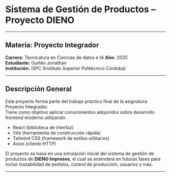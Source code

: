 # Sistema de Gestión de Productos – Proyecto DIENO

---

## Materia: Proyecto Integrador 
**Carrera:** Tecnicatura en Ciencias de datos e IA
**Año:** 2025  
**Estudiante:** Guillén Jonathan  
**Institución:** ISPC (Instituto Superior Politécnico Córdoba)

---

## Descripción General

Este proyecto forma parte del trabajo práctico final de la asignatura Proyecto Integrador.  
Tiene como objetivo aplicar conocimientos adquiridos sobre desarrollo frontend moderno utilizando:

-  React (biblioteca de interfaz)
-  Vite (herramienta de construcción rápida)
-  Tailwind CSS (framework de estilos utilitarios)
-  Axios (cliente HTTP)

El proyecto se basa en una simulación inicial del sistema de gestión de productos de **DIENO Impresos**, el cual se extenderá en futuras fases para incluir trazabilidad de pedidos, control de producción, usuarios y más.

---





